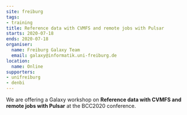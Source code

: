 ```yaml
---
site: freiburg
tags:
- training
title: Reference data with CVMFS and remote jobs with Pulsar
starts: 2020-07-18
ends: 2020-07-18
organiser:
  name: Freiburg Galaxy Team
  email: galaxy@informatik.uni-freiburg.de
location:
  name: Online
supporters:
- unifreiburg
- denbi
---
```


We are offering a Galaxy workshop on **Reference data with CVMFS and remote jobs with Pulsar** at the BCC2020 conference.